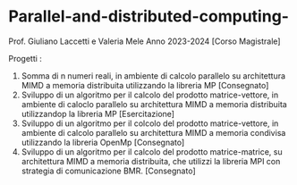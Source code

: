 # Parallel-and-distributed-computing-

Prof. Giuliano Laccetti e Valeria Mele
Anno 2023-2024 [Corso Magistrale]

Progetti :
   1. Somma di n numeri reali, in ambiente di calcolo parallelo su architettura MIMD a memoria distribuita utilizzando la libreria MP [Consegnato]
   2. Sviluppo di un algoritmo per il calcolo del prodotto matrice-vettore, in ambiente di caloclo parallelo su architettura MIMD a memoria distribuita utilizzandop la libreria MP [Esercitazione]
   3. Sviluppo di un algoritmo per il colcolo del prodotto matrice-vettore, in ambiente di calcolo parallelo su architettura MIMD a memoria condivisa utilizzando la libreria OpenMp [Consegnato]
   4. Sviluppo di un algoritmo per il calcolo del prodotto matrice-matrice, su architettura MIMD a memoria distribuita, che utilizzi la libreria MPI con strategia di comunicazione BMR. [Consegnato]

